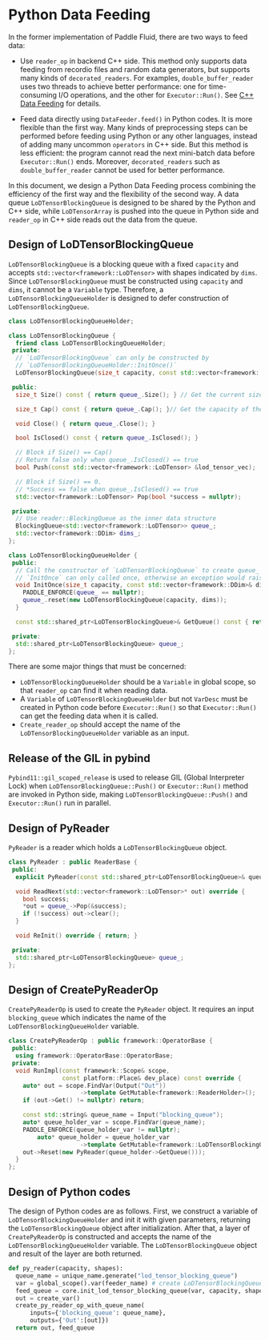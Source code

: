 # Python Data Feeding

In the former implementation of Paddle Fluid, there are two ways to feed data:

- Use `reader_op` in backend C++ side. This method only supports data feeding from recordio files and random data generators, but supports many kinds of `decorated_readers`. For examples, `double_buffer_reader` uses two threads to achieve better performance: one for time-consuming I/O operations, and the other for `Executor::Run()`. See [C++ Data Feeding](https://github.com/PaddlePaddle/Paddle/blob/develop/doc/fluid/design/concepts/cpp_data_feeding.md) for details.

- Feed data directly using `DataFeeder.feed()` in Python codes. It is more flexible than the first way. Many kinds of preprocessing steps can be performed before feeding using Python or any other languages, instead of adding many uncommon `operators` in C++ side. But this method is less efficient: the program cannot read the next mini-batch data before `Executor::Run()` ends. Moreover, `decorated_readers` such as `double_buffer_reader` cannot be used for better performance.

In this document, we design a Python Data Feeding process combining the efficiency of the first way and the flexibility of the second way. A data queue `LoDTensorBlockingQueue` is designed to be shared by the Python and C++ side, while `LoDTensorArray` is pushed into the queue in Python side and `reader_op` in C++ side reads out the data from the queue.


## Design of LoDTensorBlockingQueue
`LoDTensorBlockingQueue` is a blocking queue with a fixed `capacity` and accepts `std::vector<framework::LoDTensor>` with shapes indicated by `dims`. Since `LoDTensorBlockingQueue` must be constructed using `capacity` and `dims`, it cannot be a `Variable` type. Therefore, a `LoDTensorBlockingQueueHolder` is designed to defer construction of `LoDTensorBlockingQueue`.

```C++
class LoDTensorBlockingQueueHolder;

class LoDTensorBlockingQueue {
  friend class LoDTensorBlockingQueueHolder;
 private:
  // `LoDTensorBlockingQueue` can only be constructed by
  // `LoDTensorBlockingQueueHolder::InitOnce()`
  LoDTensorBlockingQueue(size_t capacity, const std::vector<framework::DDim>& dims);

 public:
  size_t Size() const { return queue_.Size(); } // Get the current size of the queue

  size_t Cap() const { return queue_.Cap(); }// Get the capacity of the queue

  void Close() { return queue_.Close(); }

  bool IsClosed() const { return queue_.IsClosed(); }

  // Block if Size() == Cap()
  // Return false only when queue_.IsClosed() == true
  bool Push(const std::vector<framework::LoDTensor> &lod_tensor_vec);

  // Block if Size() == 0.
  // *Success == false when queue_.IsClosed() == true
  std::vector<framework::LoDTensor> Pop(bool *success = nullptr);

 private:
  // Use reader::BlockingQueue as the inner data structure
  BlockingQueue<std::vector<framework::LoDTensor>> queue_;
  std::vector<framework::DDim> dims_;
};

class LoDTensorBlockingQueueHolder {
 public:
  // Call the constructor of `LoDTensorBlockingQueue` to create queue_
  // `InitOnce` can only called once, otherwise an exception would raise
  void InitOnce(size_t capacity, const std::vector<framework::DDim>& dims) {
    PADDLE_ENFORCE(queue_ == nullptr);
    queue_.reset(new LoDTensorBlockingQueue(capacity, dims));
  }

  const std::shared_ptr<LoDTensorBlockingQueue>& GetQueue() const { return queue_; }

 private:
  std::shared_ptr<LoDTensorBlockingQueue> queue_;
};
```

There are some major things that must be concerned:
- `LoDTensorBlockingQueueHolder` should be a `Variable` in global scope, so that `reader_op` can find it when reading data.
- A `Variable` of `LoDTensorBlockingQueueHolder` but not `VarDesc` must be created in Python code before `Executor::Run()` so that `Executor::Run()` can get the feeding data when it is called.
- `Create_reader_op` should accept the name of the `LoDTensorBlockingQueueHolder` variable as an input.


## Release of the GIL in pybind
`Pybind11::gil_scoped_release` is used to release GIL (Global Interpreter Lock) when `LoDTensorBlockingQueue::Push()` or `Executor::Run()` method are invoked in Python side, making `LoDTensorBlockingQueue::Push()` and `Executor::Run()` run in parallel.


## Design of PyReader
`PyReader` is a reader which holds a `LoDTensorBlockingQueue` object.
```C++
class PyReader : public ReaderBase {
 public:
  explicit PyReader(const std::shared_ptr<LoDTensorBlockingQueue>& queue);

  void ReadNext(std::vector<framework::LoDTensor>* out) override {
    bool success;
    *out = queue_->Pop(&success);
    if (!success) out->clear();
  }

  void ReInit() override { return; }

 private:
  std::shared_ptr<LoDTensorBlockingQueue> queue_;
};
```


## Design of CreatePyReaderOp
`CreatePyReaderOp` is used to create the `PyReader` object. It requires an input `blocking_queue` which indicates the name of the `LoDTensorBlockingQueueHolder` variable.
```C++
class CreatePyReaderOp : public framework::OperatorBase {
 public:
  using framework::OperatorBase::OperatorBase;
 private:
  void RunImpl(const framework::Scope& scope,
               const platform::Place& dev_place) const override {
    auto* out = scope.FindVar(Output("Out"))
                    ->template GetMutable<framework::ReaderHolder>();
    if (out->Get() != nullptr) return;

    const std::string& queue_name = Input("blocking_queue");
    auto* queue_holder_var = scope.FindVar(queue_name);
    PADDLE_ENFORCE(queue_holder_var != nullptr);
        auto* queue_holder = queue_holder_var
                    ->template GetMutable<framework::LoDTensorBlockingQueueHolder>();
    out->Reset(new PyReader(queue_holder->GetQueue()));
  }
};
```

## Design of Python codes
The design of Python codes are as follows. First, we construct a variable of `LoDTensorBlockingQueueHolder` and init it with given parameters, returning the `LoDTensorBlockingQueue` object after initialization. After that, a layer of `CreatePyReaderOp` is constructed and accepts the name of the `LoDTensorBlockingQueueHolder` variable. The `LoDTensorBlockingQueue` object and result of the layer are both returned.
```Python
def py_reader(capacity, shapes):
  queue_name = unique_name.generate("lod_tensor_blocking_queue")
  var = global_scope().var(feeder_name) # create LoDTensorBlockingQueueHolder Variable
  feed_queue = core.init_lod_tensor_blocking_queue(var, capacity, shapes) # init the queue
  out = create_var()
  create_py_reader_op_with_queue_name(
      inputs={'blocking_queue': queue_name},
      outputs={'Out':[out]})
  return out, feed_queue
```
